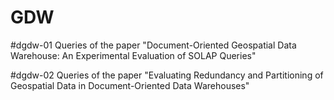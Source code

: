 # GDW

#dgdw-01
Queries of the paper "Document-Oriented Geospatial Data Warehouse: An Experimental Evaluation of SOLAP Queries"

#dgdw-02
Queries of the paper "Evaluating Redundancy and Partitioning of Geospatial Data in Document-Oriented Data Warehouses"
